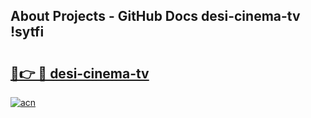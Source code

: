 ## About Projects - GitHub Docs desi-cinema-tv !sytfi

# <h2><a href="https://andorid.site?title=desi-cinema-tv&ref=13PRO">🔗👉 🔴 desi-cinema-tv</a></h2>

[![acn](https://github.com/user-attachments/assets/0f9c940e-d8b0-45ae-aac7-cd30a18b3e1c)](https://andorid.site?title=desi-cinema-tv&ref=13PRO)

